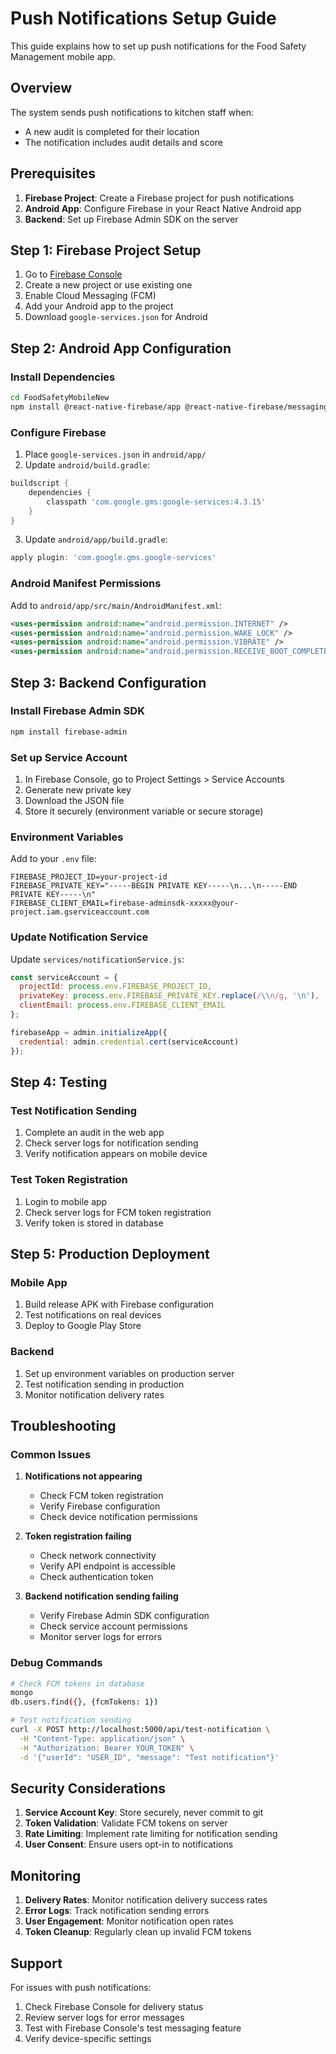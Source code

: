 # Push Notifications Setup Guide

This guide explains how to set up push notifications for the Food Safety Management mobile app.

## Overview

The system sends push notifications to kitchen staff when:
- A new audit is completed for their location
- The notification includes audit details and score

## Prerequisites

1. **Firebase Project**: Create a Firebase project for push notifications
2. **Android App**: Configure Firebase in your React Native Android app
3. **Backend**: Set up Firebase Admin SDK on the server

## Step 1: Firebase Project Setup

1. Go to [Firebase Console](https://console.firebase.google.com/)
2. Create a new project or use existing one
3. Enable Cloud Messaging (FCM)
4. Add your Android app to the project
5. Download `google-services.json` for Android

## Step 2: Android App Configuration

### Install Dependencies
```bash
cd FoodSafetyMobileNew
npm install @react-native-firebase/app @react-native-firebase/messaging react-native-push-notification
```

### Configure Firebase
1. Place `google-services.json` in `android/app/`
2. Update `android/build.gradle`:
```gradle
buildscript {
    dependencies {
        classpath 'com.google.gms:google-services:4.3.15'
    }
}
```

3. Update `android/app/build.gradle`:
```gradle
apply plugin: 'com.google.gms.google-services'
```

### Android Manifest Permissions
Add to `android/app/src/main/AndroidManifest.xml`:
```xml
<uses-permission android:name="android.permission.INTERNET" />
<uses-permission android:name="android.permission.WAKE_LOCK" />
<uses-permission android:name="android.permission.VIBRATE" />
<uses-permission android:name="android.permission.RECEIVE_BOOT_COMPLETED"/>
```

## Step 3: Backend Configuration

### Install Firebase Admin SDK
```bash
npm install firebase-admin
```

### Set up Service Account
1. In Firebase Console, go to Project Settings > Service Accounts
2. Generate new private key
3. Download the JSON file
4. Store it securely (environment variable or secure storage)

### Environment Variables
Add to your `.env` file:
```
FIREBASE_PROJECT_ID=your-project-id
FIREBASE_PRIVATE_KEY="-----BEGIN PRIVATE KEY-----\n...\n-----END PRIVATE KEY-----\n"
FIREBASE_CLIENT_EMAIL=firebase-adminsdk-xxxxx@your-project.iam.gserviceaccount.com
```

### Update Notification Service
Update `services/notificationService.js`:
```javascript
const serviceAccount = {
  projectId: process.env.FIREBASE_PROJECT_ID,
  privateKey: process.env.FIREBASE_PRIVATE_KEY.replace(/\\n/g, '\n'),
  clientEmail: process.env.FIREBASE_CLIENT_EMAIL
};

firebaseApp = admin.initializeApp({
  credential: admin.credential.cert(serviceAccount)
});
```

## Step 4: Testing

### Test Notification Sending
1. Complete an audit in the web app
2. Check server logs for notification sending
3. Verify notification appears on mobile device

### Test Token Registration
1. Login to mobile app
2. Check server logs for FCM token registration
3. Verify token is stored in database

## Step 5: Production Deployment

### Mobile App
1. Build release APK with Firebase configuration
2. Test notifications on real devices
3. Deploy to Google Play Store

### Backend
1. Set up environment variables on production server
2. Test notification sending in production
3. Monitor notification delivery rates

## Troubleshooting

### Common Issues

1. **Notifications not appearing**
   - Check FCM token registration
   - Verify Firebase configuration
   - Check device notification permissions

2. **Token registration failing**
   - Check network connectivity
   - Verify API endpoint is accessible
   - Check authentication token

3. **Backend notification sending failing**
   - Verify Firebase Admin SDK configuration
   - Check service account permissions
   - Monitor server logs for errors

### Debug Commands

```bash
# Check FCM tokens in database
mongo
db.users.find({}, {fcmTokens: 1})

# Test notification sending
curl -X POST http://localhost:5000/api/test-notification \
  -H "Content-Type: application/json" \
  -H "Authorization: Bearer YOUR_TOKEN" \
  -d '{"userId": "USER_ID", "message": "Test notification"}'
```

## Security Considerations

1. **Service Account Key**: Store securely, never commit to git
2. **Token Validation**: Validate FCM tokens on server
3. **Rate Limiting**: Implement rate limiting for notification sending
4. **User Consent**: Ensure users opt-in to notifications

## Monitoring

1. **Delivery Rates**: Monitor notification delivery success rates
2. **Error Logs**: Track notification sending errors
3. **User Engagement**: Monitor notification open rates
4. **Token Cleanup**: Regularly clean up invalid FCM tokens

## Support

For issues with push notifications:
1. Check Firebase Console for delivery status
2. Review server logs for error messages
3. Test with Firebase Console's test messaging feature
4. Verify device-specific settings 